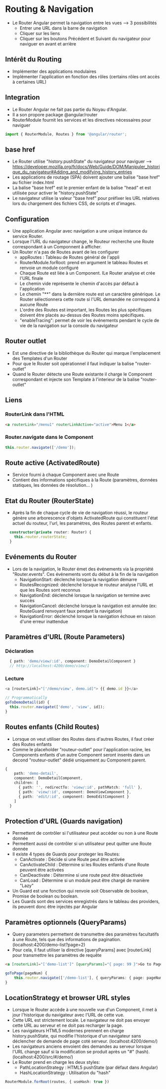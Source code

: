 # Routing & Navigation
* Le Router Angular permet la navigation entre les vues --> 3 possibilités
    - Entrer une URL dans la barre de navigation
    - Cliquer sur les liens
    - Cliquer sur les boutons Précédent et Suivant du navigateur pour naviguer en avant et arrière

## Intérêt du Routing
* Implémenter des applications modulaires
* Implémenter l'application en fonction des rôles (certains rôles ont accès à certaines URL)

## Integration
* Le Router Angular ne fait pas partie du Noyau d'Angular. 
* Il a son propore package @angular/router
* RouterModule fournit les services et les directives nécessaires pour naviguer
```typescript
import { RouterModule, Routes } from '@angular/router';
```

## base href
* Le Router utilise "history.pushState" du navigateur pour naviguer --> https://developer.mozilla.org/fr/docs/Web/Guide/DOM/Manipuler_historique_du_navigateur#Adding_and_modifying_history_entries
* Les applications de routage (SPA) doivent ajouter une balise "base href" au fichier index.html 
* La balise "base href" est le premier enfant de la balise "head" et est utilisée pour activer le "history.pushState"
* Le navigateur utilise la valeur "base href" pour préfixer les URL relatives lors du chargement des fichiers CSS, de scripts et d'images.

## Configuration
* Une application Angular avec navigation a une unique instance du service Router. 
* Lorsque l'URL du navigateur change, le Routeur recherche une Route correspondant à un Componnent à afficher.
* Un Router n'a pas de Routes avant de les configurer
    - appRoutes : Tableau de Routes général de l'appli
    - RouterModule.forRoot: prend en argument le tableau Routes et renvoie un module configuré
    - Chaque Route est liée à un Component. ILe Router analyse et crée l'URL finale
    - Le chemin vide représente le chemin d'accès par défaut à l'application
    - Le chemin "**" dans la dernière route est un caractère générique. Le Router sélectionnera cette route si l'URL demandée ne correspond à aucune Route
    - L'ordre des Routes est important, les Routes les plus spécifiques doivent être placés au-dessus des Routes moins spécifiques.
    - "enableTracing": permet de voir les événements pendant le cycle de vie de la navigation sur la console du navigateur

## Router outlet
* Est une directive de la bibliothèque du Router qui marque l'emplacement des Templates d'un Router
* Pour que le Router soit opérationnel il faut indiquer la balise "router-outlet"
* Quand le Router détecte une Route existante il charge le Component correspondant et injecte son Template à l'interieur de la balise "router-outlet"

## Liens
### RouterLink dans l'HTML
```html
<a routerLink="/menu1" routerLinkActive="active">Menu 1</a>
```
### Router.navigate dans le Component
```typescript
this.router.navigate(['/demo']);
```

## Route active (ActivatedRoute)
* Service fourni à chaque Component avec une Route 
* Contient des informations spécifiques à la Route (paramètres, données statiques, les données de résolution... )

## Etat du Router (RouterState)
* Après la fin de chaque cycle de vie de navigation réussi, le routeur génère une arborescence d'objets ActivatedRoute qui constituent l'état actuel du routeur, l'url, les paramètres, des Routes parent et enfants.
```typescript
  constructor(private router: Router) {
    this.router.routerState;
  }
```

## Evénements du Router
* Lors de la navigation, le Router émet des événements via la propriété "Router.events". Ces événements vont du début à la fin de la navigation
    - NavigationStart: déclenché lorsque la navigation démarre
    - RoutesRecognized: déclenché lorsque le routeur analyse l'URL et que les Routes sont reconnus
    - NavigationEnd: déclenché lorsque la navigation se termine avec succès
    - NavigationCancel: déclenché lorsque la navigation est annulée (ex: RouteGuard renvoyant faux pendant la navigation)
    - NavigationError: déclenché lorsque la navigation échoue en raison d'une erreur inattendue

## Paramètres d'URL (Route Parameters)
### Déclaration
```typescript
  { path: 'demo/view/:id', component: DemoDetailComponent }
  // http://localhost:4200/demo/view/1
```
### Lecture
```typescript
<a [routerLink]="['/demo/view', demo.id]"> {{ demo.id }}</a>

// Programmatically
goToDemoDetail(id) {
  this.router.navigate(['demo', 'view', id]);
}
```

## Routes enfants (Child Routes)
* Lorsque on veut utiliser des Routes dans d'autres Routes, il faut créer des Routes enfants
* Comme le placeholder "routeur-outlet" pour l'application racine, les Components enfants d'un autre Component seront inserés dans un decond "routeur-outlet" dédié uniquement au Component parent.
```typescript
{
    path: 'demo-detail',
    component: DemoDetailComponent,
    children: [
      { path: '', redirectTo: 'view/:id', pathMatch: 'full' },
      { path: 'view/:id', component: DemoViewComponent },
      { path: 'edit/:id', component: DemoEditComponent }       
    ]
  }
```

## Protection d'URL (Guards navigation)
* Permettent de contrôler si l'utilisateur peut accéder ou non à une Route donnée
* Permettent aussi de contrôler si un utilisateur peut quitter une Route donnée
* Il existe 4 types de Guards pour proteger les Routes:
    - CanActivate      : Décide si une Route peut être activée
    - CanActivateChild : Détermine si les Routes enfants d'une Route peuvent être activées
    - CanDeactivate    : Détermine si une route peut être désactivée
    - CanLoad          : Détermine si un module peut être chargé de manière "Lazy"
* Un Guard est une fonction qui renvoie soit Observable de boolean, Promise de boolean ou boolean. 
* Les Guards sont des services enregistrés dans le tableau des providers, ils peuvent donc être injectés par Angular

## Paramètres optionnels (QueryParams)
* Query parameters permettent de transmettre des paramètres facultatifs à une Route, tels que des informations de pagination. (localhost:4200/demo-list?page=2)
* Pour cela, il faut utiliser la directive [queryParams] avec [routerLink] pour transmettre les paramètres de requête
```html
<a [routerLink]="['demo-list']" [queryParams]="{ page: 99 }">Go to Page 99</a>
```
```typescript
goToPage(pageNum) {
    this.router.navigate(['/demo-list'], { queryParams: { page: pageNum } });
}
```

## LocationStrategy et browser URL styles
* Lorsque le Router accède à une nouvelle vue d'un Component, il met à jour l'historique du navigateur avec l'URL de cette vue. 
* Cette URL est strictement locale. Le navigateur ne doit pas envoyer cette URL au serveur et ne doit pas recharger la page.
* Les navigateurs HTML5 modernes prennent en charge history.pushState, qui modifie l'historique d'un navigateur sans déclencher de demande de page coté serveur. (localhost:4200/demo/)
* Les navigateurs anciens envoient des demandes au serveur lorsque l'URL change sauf si la modification se produit après un "#" (hash). (localhost:4200/src/#/demo/)
* Le Router prend en charge les deux styles:
    - PathLocationStrategy : HTML5 pushState (par défaut dans Angular)
    - HashLocationStrategy : Utilisation du "hash"
```typescript
RouterModule.forRoot(routes, { useHash: true })
```